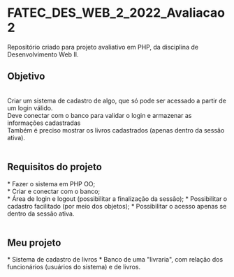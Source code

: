 # FATEC_DES_WEB_2_2022_Avaliacao2
Repositório criado para projeto avaliativo em PHP, da disciplina de Desenvolvimento Web II.

<h2>Objetivo</h2><br>
Criar um sistema de cadastro de algo, que só pode ser acessado a partir de um login válido. <br>
Deve conectar com o banco para validar o login e armazenar as informações cadastradas <br>
Também é preciso mostrar os livros cadastrados (apenas dentro da sessão ativa).
<br>
<br>
<h2>Requisitos do projeto</h2>
* Fazer o sistema em PHP OO; <br>
* Criar e conectar com o banco; <br>
* Área de login e logout (possibilitar a finalização da sessão);
* Possibilitar o cadastro facilitado (por meio dos objetos);
* Possibilitar o acesso apenas se dentro da sessão ativa. 
<br>
<br>
<h2>Meu projeto</h2>
* Sistema de cadastro de livros
* Banco de uma "livraria", com relação dos funcionários (usuários do sistema) e de livros. 

